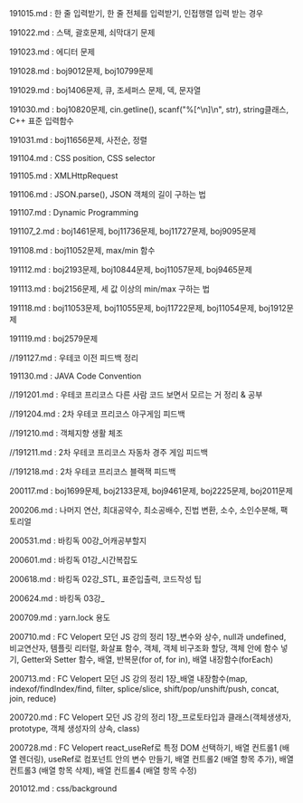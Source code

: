 
191015.md : 한 줄 입력받기, 한 줄 전체를 입력받기, 인접행렬 입력 받는 경우

191022.md : 스택, 괄호문제, 쇠막대기 문제

191023.md : 에디터 문제

191028.md : boj9012문제, boj10799문제

191029.md : boj1406문제, 큐, 조세퍼스 문제, 덱, 문자열

191030.md : boj10820문제, cin.getline(), scanf("%[^\n]\n", str), string클래스, C++ 표준 입력함수

191031.md : boj11656문제, 사전순, 정렬

191104.md : CSS position, CSS selector

191105.md : XMLHttpRequest

191106.md : JSON.parse(), JSON 객체의 길이 구하는 법

191107.md : Dynamic Programming

191107_2.md : boj1461문제, boj11736문제, boj11727문제, boj9095문제

191108.md : boj11052문제, max/min 함수

191112.md : boj2193문제, boj10844문제, boj11057문제, boj9465문제

191113.md : boj2156문제, 세 값 이상의 min/max 구하는 법

191118.md : boj11053문제, boj11055문제, boj11722문제, boj11054문제, boj1912문제

191119.md : boj2579문제

//191127.md : 우테코 이전 피드백 정리

191130.md : JAVA Code Convention

//191201.md : 우테코 프리코스 다른 사람 코드 보면서 모르는 거 정리 & 공부

//191204.md : 2차 우테코 프리코스 야구게임 피드백

//191210.md : 객체지향 생활 체조

//191211.md : 2차 우테코 프리코스 자동차 경주 게임 피드백

//191218.md : 2차 우테코 프리코스 블랙잭 피드백

200117.md : boj1699문제, boj2133문제, boj9461문제, boj2225문제, boj2011문제

200206.md : 나머지 연산, 최대공약수, 최소공배수, 진법 변환, 소수, 소인수분해, 팩토리얼

200531.md : 바킹독 00강_어캐공부할지

200601.md : 바킹독 01강_시간복잡도

200618.md : 바킹독 02강_STL, 표준입출력, 코드작성 팁

200624.md : 바킹독 03강_

200709.md : yarn.lock 용도

200710.md : FC Velopert 모던 JS 강의 정리 1장_변수와 상수, null과 undefined, 비교연산자, 템플릿 리터럴, 화살표 함수, 객체, 객체 비구조화 할당, 객체 안에 함수 넣기, Getter와 Setter 함수, 배열, 반복문(for of, for in), 배열 내장함수(forEach)

200713.md : FC Velopert 모던 JS 강의 정리 1장_배열 내장함수(map, indexof/findIndex/find, filter, splice/slice, shift/pop/unshift/push, concat, join, reduce)

200720.md : FC Velopert 모던 JS 강의 정리 1장_프로토타입과 클래스(객체생생자, prototype, 객체 생성자의 상속, class)


200728.md : FC Velopert react_useRef로 특정 DOM 선택하기, 배열 컨트롤1 (배열 렌더링), useRef로 컴포넌트 안의 변수 만들기, 배열 컨트롤2 (배열 항목 추가), 배열 컨트롤3 (배열 항목 삭제),  배열 컨트롤4 (배열 항목 수정)

201012.md : css/background